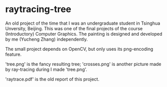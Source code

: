 raytracing-tree
===============

An old project of the time that I was an undergraduate student in
Tsinghua Unversity, Beijing. This was one of the final projects of the
course (Introductory) Computer Graphics. The painting is designed and
developed by me (Yucheng Zhang) independently.

The small project depends on OpenCV, but only uses its png-encoding
feature.

'tree.png' is the fancy resulting tree; 'crosses.png' is another picture
made by ray-tracing during I made 'tree.png'.

'raytrace.pdf' is the old report of this project.
